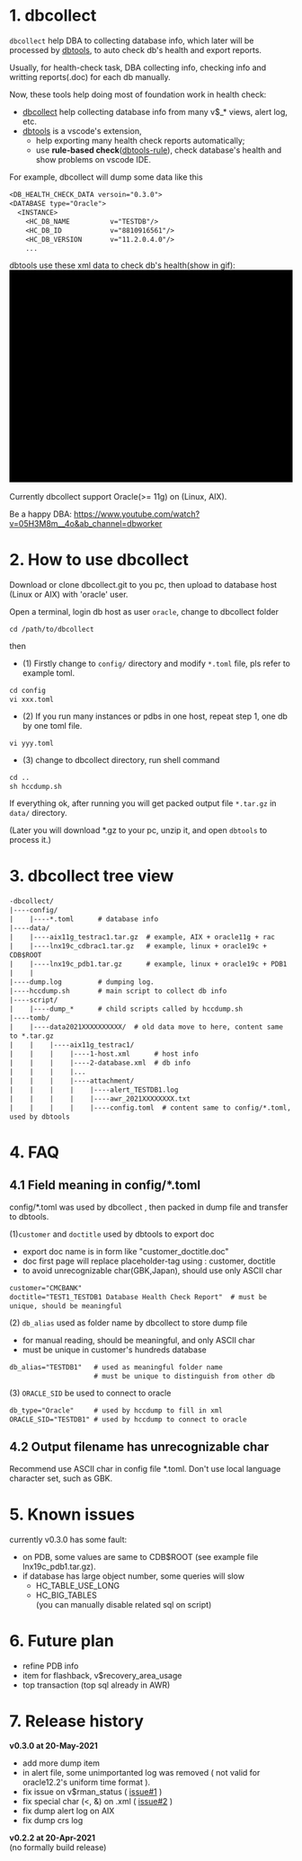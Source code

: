 # 1. dbcollect
`dbcollect` help DBA to collecting database info, which later will be processed by [dbtools](https://marketplace.visualstudio.com/items?itemName=dbworker.dbtools), to auto check db's health and export reports.

Usually, for health-check task, DBA  collecting info, checking info and  writting reports(.doc) for each db manually.

Now, these tools help doing most of foundation work in health check:
- [dbcollect](https://github.com/dbworker/dbcollect) help collecting database info from many v$_* views, alert log, etc.
- [dbtools](https://marketplace.visualstudio.com/items?itemName=dbworker.dbtools) is a vscode's extension, 
  - help exporting many health check reports automatically;
  - use **rule-based check**([dbtools-rule](https://github.com/dbworker/dbtools-rule/blob/main/oracle_rule.ini)), check database's health and show problems on vscode IDE.

For example, dbcollect will dump some data like this
```
<DB_HEALTH_CHECK_DATA versoin="0.3.0">
<DATABASE type="Oracle">
  <INSTANCE>
    <HC_DB_NAME          v="TESTDB"/>
    <HC_DB_ID            v="8810916561"/>
    <HC_DB_VERSION       v="11.2.0.4.0"/>
    ...
```
dbtools use these xml data to check db's health(show in gif):
![iamge](https://github.com/dbworker/dbtools-rule/raw/HEAD/dbtools-usage-sample.gif)


Currently dbcollect support Oracle(>= 11g) on (Linux, AIX).

Be a happy DBA: https://www.youtube.com/watch?v=05H3M8m__4o&ab_channel=dbworker

# 2. How to use dbcollect

Download or clone dbcollect.git to you pc, then upload to database host (Linux or AIX) with 'oracle' user.

Open a terminal, login db host as user `oracle`, change to dbcollect folder
```
cd /path/to/dbcollect
```
then
- (1) Firstly change to `config/` directory and modify `*.toml` file, pls refer to example toml.
```
cd config
vi xxx.toml
```

- (2) If you run many instances or pdbs in one host, repeat step 1, one db by one toml file.
```
vi yyy.toml
```

- (3) change to dbcollect directory, run shell command
```
cd ..
sh hccdump.sh
```
If everything ok, after running you will get packed output file `*.tar.gz` in `data/` directory.

(Later you will download *.gz to your pc, unzip it, and open `dbtools` to process it.)

# 3. dbcollect tree view
```
-dbcollect/
|----config/
|    |----*.toml      # database info
|----data/
|    |----aix11g_testrac1.tar.gz  # example, AIX + oracle11g + rac
|    |----lnx19c_cdbrac1.tar.gz   # example, linux + oracle19c + CDB$ROOT
|    |----lnx19c_pdb1.tar.gz      # example, linux + oracle19c + PDB1
|    |
|----dump.log         # dumping log.
|----hccdump.sh       # main script to collect db info
|----script/
|    |----dump_*      # child scripts called by hccdump.sh
|----tomb/
|    |----data2021XXXXXXXXXX/  # old data move to here, content same to *.tar.gz
|    |    |----aix11g_testrac1/
|    |    |    |----1-host.xml      # host info
|    |    |    |----2-database.xml  # db info
|    |    |    |...
|    |    |    |----attachment/
|    |    |    |    |----alert_TESTDB1.log
|    |    |    |    |----awr_2021XXXXXXXX.txt
|    |    |    |    |----config.toml  # content same to config/*.toml, used by dbtools

```

# 4. FAQ

## 4.1 Field meaning in config/*.toml

config/*.toml was used by dbcollect , then packed in dump file and transfer to dbtools.

(1)`customer` and `doctitle` used by dbtools to export doc
- export doc name is in form like  "customer_doctitle.doc"
- doc first page will replace placeholder-tag using : customer, doctitle
- to avoid unrecognizable char(GBK,Japan), should use only ASCII char
```
customer="CMCBANK"
doctitle="TEST1_TESTDB1 Database Health Check Report"  # must be unique, should be meaningful
```


(2) `db_alias` used as folder name by dbcollect to store dump file
- for manual reading, should be meaningful, and only ASCII char
- must be unique in customer's hundreds database
```
db_alias="TESTDB1"   # used as meaningful folder name
                     # must be unique to distinguish from other db
```

(3) `ORACLE_SID` be used to connect to oracle
```
db_type="Oracle"     # used by hccdump to fill in xml
ORACLE_SID="TESTDB1" # used by hccdump to connect to oracle
```

## 4.2 Output filename has unrecognizable char
Recommend use ASCII char in config file *.toml.
Don't use local language character set, such as GBK.


# 5. Known issues

currently v0.3.0 has some fault:
- on PDB, some values are same to CDB$ROOT (see example file lnx19c_pdb1.tar.gz).
- if database has large object number, some queries will slow
    - HC_TABLE_USE_LONG
    - HC_BIG_TABLES  
(you can manually disable related sql on script)


# 6. Future plan

- refine PDB info
- item for flashback, v$recovery_area_usage
- top transaction (top sql already in AWR)

# 7. Release history

**v0.3.0 at 20-May-2021**
- add more dump item
- in alert file, some unimportanted log was removed ( not valid for oracle12.2's uniform time format ).
- fix issue on v$rman_status ( [issue#1](https://github.com/dbworker/dbcollect/issues/1) )
- fix special char (<, &) on .xml ( [issue#2](https://github.com/dbworker/dbcollect/issues/2) )
- fix dump alert log on AIX
- fix dump crs log


**v0.2.2 at 20-Apr-2021**  
(no formally build release)
